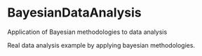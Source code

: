 # BayesianDataAnalysis
Application of Bayesian methodologies to data analysis

Real data analysis example by applying bayesian methodologies.
